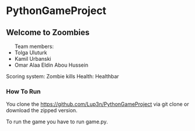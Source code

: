 # PythonGameProject

## Welcome to Zoombies

<ul>Team members:
    <li>Tolga Uluturk</li/>
    <li>Kamil Urbanski</li>
    <li>Omar Alaa Eldin Abou Hussein</li/>
</ul>


Scoring system: Zombie kills
Health: Healthbar


### How To Run

You clone the https://github.com/Lup3n/PythonGameProject via git clone or download the zipped version.

To run the game you have to run game.py. 

